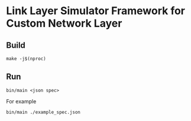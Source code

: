 # Link Layer Simulator Framework for Custom Network Layer
## Build
```
make -j$(nproc)
```
## Run
```
bin/main <json spec>
```
For example
```
bin/main ./example_spec.json
```
